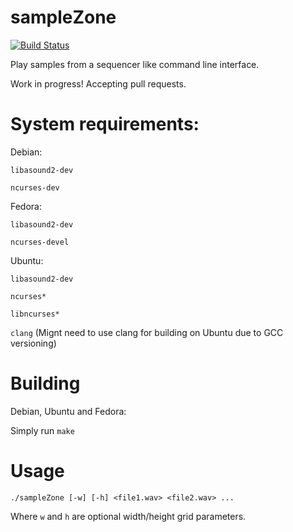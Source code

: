 # sampleZone

[![Build Status](https://travis-ci.org/sgreene570/sampleZone.svg?branch=master)](https://travis-ci.org/sgreene570/sampleZone)

Play samples from a sequencer like command line interface.

Work in progress! Accepting pull requests.

# System requirements:

Debian:

`libasound2-dev`

`ncurses-dev`

Fedora: 

`libasound2-dev`

`ncurses-devel`

Ubuntu:

`libasound2-dev`

`ncurses*`

`libncurses*`

`clang` (Mignt need to use clang for building on Ubuntu due to GCC versioning)

# Building

Debian, Ubuntu and Fedora:

Simply run `make`

# Usage

`./sampleZone [-w] [-h] <file1.wav> <file2.wav> ...`

Where `w` and `h` are optional width/height grid parameters.
